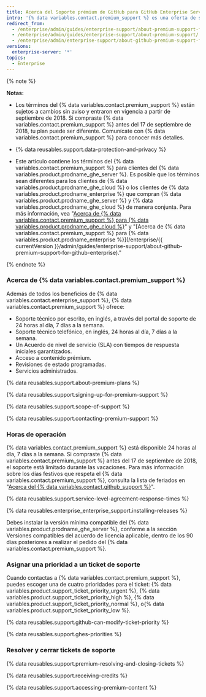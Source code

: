 ```yaml
---
title: Acerca del Soporte prémium de GitHub para GitHub Enterprise Server
intro: '{% data variables.contact.premium_support %} es una oferta de soporte remunerado, adicional para clientes de {% data variables.product.prodname_enterprise %}.'
redirect_from:
  - /enterprise/admin/guides/enterprise-support/about-premium-support-for-github-enterprise/
  - /enterprise/admin/guides/enterprise-support/about-premium-support/
  - /enterprise/admin/enterprise-support/about-github-premium-support-for-github-enterprise-server
versions:
  enterprise-server: '*'
topics:
  - Enterprise
---
```


{% note %}

**Notas:**

- Los términos del {% data variables.contact.premium_support %} están sujetos a cambios sin aviso y entraron en vigencia a partir de septiembre de 2018. Si compraste {% data variables.contact.premium_support %} antes del 17 de septiembre de 2018, tu plan puede ser diferente. Comunícate con {% data variables.contact.premium_support %} para conocer más detalles.

- {% data reusables.support.data-protection-and-privacy %}

- Este artículo contiene los términos del {% data variables.contact.premium_support %} para clientes del {% data variables.product.prodname_ghe_server %}. Es posible que los términos sean diferentes para los clientes de {% data variables.product.prodname_ghe_cloud %} o los clientes de {% data variables.product.prodname_enterprise %} que compran {% data variables.product.prodname_ghe_server %} y {% data variables.product.prodname_ghe_cloud %} de manera conjunta. Para más información, vea "<a href="/articles/about-github-premium-support-for-github-enterprise-cloud" class="dotcom-only">Acerca de {% data variables.contact.premium_support %} para {% data variables.product.prodname_ghe_cloud %}</a>" y "[Acerca de {% data variables.contact.premium_support %} para {% data variables.product.prodname_enterprise %}](/enterprise/{{ currentVersion }}/admin/guides/enterprise-support/about-github-premium-support-for-github-enterprise)."

{% endnote %}

### Acerca de {% data variables.contact.premium_support %}

Además de todos los beneficios de {% data variables.contact.enterprise_support %}, {% data variables.contact.premium_support %} ofrece:
  - Soporte técnico por escrito, en inglés, a través del portal de soporte de 24 horas al día, 7 días a la semana.
  - Soporte técnico telefónico, en inglés, 24 horas al día, 7 días a la semana.
  - Un Acuerdo de nivel de servicio (SLA) con tiempos de respuesta iniciales garantizados.
  - Acceso a contenido prémium.
  - Revisiones de estado programadas.
  - Servicios administrados.

{% data reusables.support.about-premium-plans %}

{% data reusables.support.signing-up-for-premium-support %}

{% data reusables.support.scope-of-support %}

{% data reusables.support.contacting-premium-support %}

### Horas de operación

{% data variables.contact.premium_support %} está disponible 24 horas al día, 7 días a la semana.  Si compraste {% data variables.contact.premium_support %} antes del 17 de septiembre de 2018, el soporte está limitado durante las vacaciones. Para más información sobre los días festivos que respeta el {% data variables.contact.premium_support %}, consulta la lista de feriados en "[Acerca del {% data variables.contact.github_support %}](/enterprise/admin/guides/enterprise-support/about-github-enterprise-support)".

{% data reusables.support.service-level-agreement-response-times %}

{% data reusables.enterprise_enterprise_support.installing-releases %}

Debes instalar la versión mínima compatible del {% data variables.product.prodname_ghe_server %}, conforme a la sección Versiones compatibles del acuerdo de licencia aplicable, dentro de los 90 días posteriores a realizar el pedido del {% data variables.contact.premium_support %}.

### Asignar una prioridad a un ticket de soporte

Cuando contactas a {% data variables.contact.premium_support %}, puedes escoger una de cuatro prioridades para el ticket: {% data variables.product.support_ticket_priority_urgent %}, {% data variables.product.support_ticket_priority_high %}, {% data variables.product.support_ticket_priority_normal %}, o{% data variables.product.support_ticket_priority_low %}.

{% data reusables.support.github-can-modify-ticket-priority %}

{% data reusables.support.ghes-priorities %}

### Resolver y cerrar tickets de soporte

{% data reusables.support.premium-resolving-and-closing-tickets %}

{% data reusables.support.receiving-credits %}

{% data reusables.support.accessing-premium-content %}
